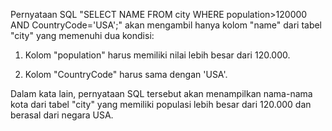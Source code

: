 Pernyataan SQL "SELECT NAME FROM city WHERE population>120000 AND CountryCode='USA';" akan mengambil hanya kolom "name" dari tabel "city" yang memenuhi dua kondisi:

  1. Kolom "population" harus memiliki nilai lebih besar dari 120.000.

  2. Kolom "CountryCode" harus sama dengan 'USA'.

Dalam kata lain, pernyataan SQL tersebut akan menampilkan nama-nama kota dari tabel "city" yang memiliki populasi lebih besar dari 120.000 dan berasal dari negara USA.
